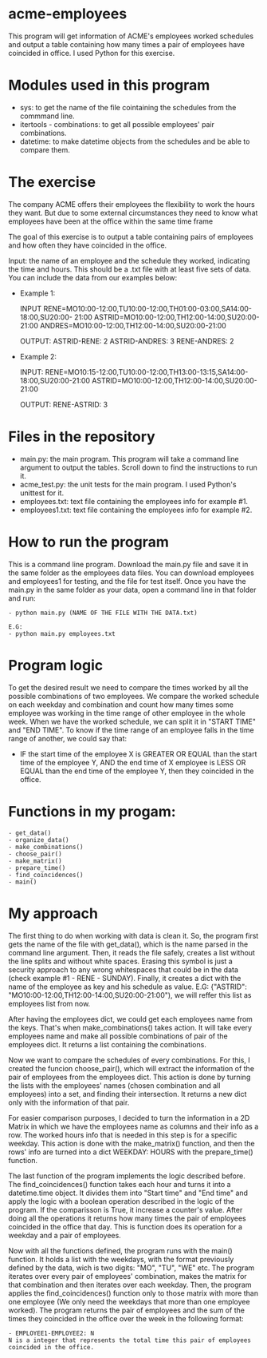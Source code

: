 # acme-employees
This program will get information of ACME's employees worked schedules and output a table containing how many times a pair of employees have coincided in office. I used Python for this exercise.

# Modules used in this program
  - sys: to get the name of the file cointaining the schedules from the commmand line.
  - itertools - combinations: to get all possible employees' pair combinations.
  - datetime: to make datetime objects from the schedules and be able to compare them.
 
# The exercise

The company ACME offers their employees the flexibility to work the hours they want. But due to some external circumstances they need to know what employees have been at the office within the same time frame

The goal of this exercise is to output a table containing pairs of employees and how often they have coincided in the office.

Input: the name of an employee and the schedule they worked, indicating the time and hours. This should be a .txt file with at least five sets of data. You can include the data from our examples below:

- Example 1:

  INPUT
  RENE=MO10:00-12:00,TU10:00-12:00,TH01:00-03:00,SA14:00-18:00,SU20:00- 21:00
  ASTRID=MO10:00-12:00,TH12:00-14:00,SU20:00-21:00
  ANDRES=MO10:00-12:00,TH12:00-14:00,SU20:00-21:00

  OUTPUT:
  ASTRID-RENE: 2
  ASTRID-ANDRES: 3
  RENE-ANDRES: 2

- Example 2:

  INPUT:
  RENE=MO10:15-12:00,TU10:00-12:00,TH13:00-13:15,SA14:00-18:00,SU20:00-21:00
  ASTRID=MO10:00-12:00,TH12:00-14:00,SU20:00-21:00

  OUTPUT:
  RENE-ASTRID: 3

# Files in the repository

- main.py: the main program. This program will take a command line argument to output the tables. Scroll down to find the instructions to run it.
- acme_test.py: the unit tests for the main program. I used Python's unittest for it. 
- employees.txt: text file containing the employees info for example #1.
- employees1.txt: text file containing the employees info for example #2.

# How to run the program

This is a command line program. Download the main.py file and save it in the same folder as the employees data files. You can download employees and employees1 for testing, and the file for test itself. Once you have the main.py in the same folder as your data, open a command line in that folder and run:

    - python main.py (NAME OF THE FILE WITH THE DATA.txt)
    
    E.G:
    - python main.py employees.txt

# Program logic

To get the desired result we need to compare the times worked by all the possible combinations of two employees. We compare the worked schedule on each weekday and combination and count how many times some employee was working in the time range of other employee in the whole week. When we have the worked schedule, we can split it in "START TIME" and "END TIME". To know if the time range of an employee falls in the time range of another, we could say that:

  - IF the start time of the employee X is GREATER OR EQUAL than the start time of the employee Y, AND the end time of X employee is LESS OR EQUAL than the end time of the employee Y, then they coincided in the office.

  # Functions in my progam:
    - get_data()
    - organize_data()
    - make_combinations()
    - choose_pair()
    - make_matrix()
    - prepare_time()
    - find_coincidences()
    - main()
    
# My approach

The first thing to do when working with data is clean it. So, the program first gets the name of the file with get_data(), which is the name parsed in the command line argument. Then, it reads the file safely, creates a list without the line splits and without white spaces. Erasing this symbol is just a security approach to any wrong whitespaces that could be in the data (check example #1 - RENE - SUNDAY). Finally, it creates a dict with the name of the employee as key and his schedule as value. E.G: {"ASTRID": "MO10:00-12:00,TH12:00-14:00,SU20:00-21:00"), we will reffer this list as employees list from now.

After having the employees dict, we could get each employees name from the keys. That's when make_combinations() takes action. It will take every employees name and make all possible combinations of pair of the employees dict. It returns a list containing the combinations.

Now we want to compare the schedules of every combinations. For this, I created the funcion choose_pair(), which will extract the information of the pair of employees from the employees dict. This action is done by turning the lists with the employees' names (chosen combination and all employees) into a set, and finding their intersection. It returns a new dict only with the information of that pair.

For easier comparison purposes, I decided to turn the information in a 2D Matrix in which we have the employees name as columns and their info as a row. The worked hours info that is needed in this step is for a specific weekday. This action is done with the make_matrix() function, and then the rows' info are turned into a dict WEEKDAY: HOURS with the prepare_time() function.

The last function of the program implements the logic described before. The find_coincidences() function takes each hour and turns it into a datetime.time object. It divides them into "Start time" and "End time" and apply the logic with a boolean operation described in the logic of the program. If the comparisson is True, it increase a counter's value. After doing all the operations it returns how many times the pair of employees coincided in the office that day. This is function does its operation for a weekday and a pair of employees.

Now with all the functions defined, the program runs with the main() function. It holds a list with the weekdays, with the format previously defined by the data, wich is two digits: "MO", "TU", "WE" etc. The program iterates over every pair of employees' combination, makes the matrix for that combination and then iterates over each weekday. Then, the program applies the find_coincidences() function only to those matrix with more than one employee (We only need the weekdays that more than one employee worked). The program returns the pair of employees and the sum of the times they coincided in the office over the week in the following format:

    - EMPLOYEE1-EMPLOYEE2: N
    N is a integer that represents the total time this pair of employees coincided in the office.
